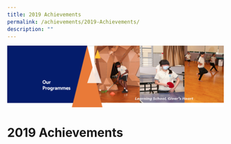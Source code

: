 ```yaml
---
title: 2019 Achievements
permalink: /achievements/2019-Achievements/
description: ""
---
```

![](/images/OurProgrammes.png)

2019 Achievements
=================